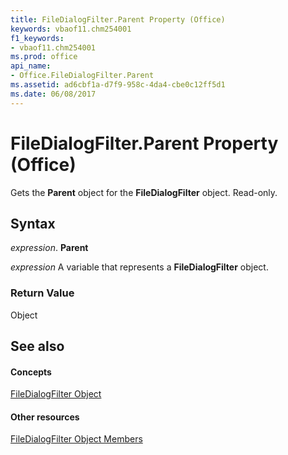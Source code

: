 ```yaml
---
title: FileDialogFilter.Parent Property (Office)
keywords: vbaof11.chm254001
f1_keywords:
- vbaof11.chm254001
ms.prod: office
api_name:
- Office.FileDialogFilter.Parent
ms.assetid: ad6cbf1a-d7f9-958c-4da4-cbe0c12ff5d1
ms.date: 06/08/2017
---
```



# FileDialogFilter.Parent Property (Office)

Gets the **Parent** object for the **FileDialogFilter** object. Read-only.


## Syntax

 _expression_. **Parent**

 _expression_ A variable that represents a **FileDialogFilter** object.


### Return Value

Object


## See also


#### Concepts


[FileDialogFilter Object](filedialogfilter-object-office.md)
#### Other resources


[FileDialogFilter Object Members](filedialogfilter-members-office.md)

